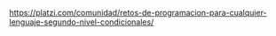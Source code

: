 https://platzi.com/comunidad/retos-de-programacion-para-cualquier-lenguaje-segundo-nivel-condicionales/
